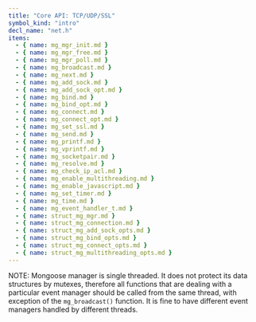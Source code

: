 ```yaml
---
title: "Core API: TCP/UDP/SSL"
symbol_kind: "intro"
decl_name: "net.h"
items:
  - { name: mg_mgr_init.md }
  - { name: mg_mgr_free.md }
  - { name: mg_mgr_poll.md }
  - { name: mg_broadcast.md }
  - { name: mg_next.md }
  - { name: mg_add_sock.md }
  - { name: mg_add_sock_opt.md }
  - { name: mg_bind.md }
  - { name: mg_bind_opt.md }
  - { name: mg_connect.md }
  - { name: mg_connect_opt.md }
  - { name: mg_set_ssl.md }
  - { name: mg_send.md }
  - { name: mg_printf.md }
  - { name: mg_vprintf.md }
  - { name: mg_socketpair.md }
  - { name: mg_resolve.md }
  - { name: mg_check_ip_acl.md }
  - { name: mg_enable_multithreading.md }
  - { name: mg_enable_javascript.md }
  - { name: mg_set_timer.md }
  - { name: mg_time.md }
  - { name: mg_event_handler_t.md }
  - { name: struct_mg_mgr.md }
  - { name: struct_mg_connection.md }
  - { name: struct_mg_add_sock_opts.md }
  - { name: struct_mg_bind_opts.md }
  - { name: struct_mg_connect_opts.md }
  - { name: struct_mg_multithreading_opts.md }
---
```


NOTE: Mongoose manager is single threaded. It does not protect
its data structures by mutexes, therefore all functions that are dealing
with a particular event manager should be called from the same thread,
with exception of the `mg_broadcast()` function. It is fine to have different
event managers handled by different threads.

